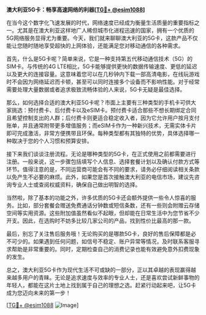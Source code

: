 **澳大利亚5G卡：畅享高速网络的利器[[TG💪+ @esim1088](https://t.me/s/esim1088)]**

在当今这个数字化飞速发展的时代，网络速度已经成为衡量生活质量的重要指标之一。尤其是在澳大利亚这样地广人稀但城市化进程迅速的国家，拥有一个优质的5G网络服务显得尤为重要。今天，我们就来聊聊澳大利亚的5G卡，这款产品不仅能让您随时随地享受超快的上网体验，还能满足您对移动通信的各种需求。

首先，什么是5G卡呢？简单来说，它是一种支持第五代移动通信技术（5G）的SIM卡。与传统的4G LTE相比，5G卡能够提供更快的数据传输速度、更低的延迟以及更大的连接容量。这意味着您可以在几秒钟内下载一部高清电影，在线玩游戏时不会因为网络延迟而卡顿，甚至可以同时连接多个设备而不影响性能。对于经常需要处理大量数据或者追求极致流畅体验的人来说，5G卡无疑是最佳选择。

那么，如何选择合适的澳大利亚5G卡呢？市面上主要有三种类型的手机卡可供大家挑选：预付费卡、后付费卡以及eSIM卡。预付费卡适合那些不想长期绑定合同且希望控制支出的人群；后付费卡则更适合稳定收入者，因为它允许用户按月支付账单，并且通常附带更多增值服务；而eSIM卡作为一种新兴技术，无需实体卡片即可完成激活，非常方便携带且环保。每种类型都有其独特的优势，具体选择哪一种取决于您的个人习惯和预算安排。

接下来我们谈谈注册流程。无论是哪种类型的5G卡，在正式使用之前都需要进行注册。一般来说，这一步骤包括填写个人信息、选择套餐计划以及确认付款方式等环节。值得注意的是，不同运营商可能会有不同的要求，请务必仔细阅读相关条款以免产生不必要的麻烦。此外，如果您是首次接触澳大利亚的电信市场，建议先咨询专业人士或查阅权威资料，确保自己做出明智的选择。

当然啦，除了基本的功能之外，许多优质的5G卡还会额外提供一些令人惊喜的服务。比如，部分套餐会赠送免费通话分钟数或短信条数，还有一些则会附赠云存储空间等实用资源。这些附加值虽然看似不起眼，但却能在日常生活中为您节省不少开支。因此，在选购时不妨多比较几家公司的产品，找到性价比最高的那一款。

最后，别忘了关注售后服务哦！无论购买的是哪款5G卡，良好的售后保障都是必不可少的。如果遇到任何问题，如信号不稳定、账户异常等情况，及时联系客服寻求帮助是非常重要的。同时，定期检查自己的消费记录也能有效避免意外扣费现象的发生。

总之，澳大利亚5G卡作为现代生活不可或缺的一部分，正以其卓越的表现赢得越来越多用户的青睐。无论是追求速度与效率的专业人士，还是喜欢尝试新鲜事物的年轻人，都能在这片土地上找到属于自己的理想之选。赶紧行动起来吧，让5G卡成为您迈向未来的第一步！

[[TG💪+ @esim1088](https://t.me/s/esim1088) ![Image](https://i.postimg.cc/4NQfJmqS/Snipaste-2025-05-13-00-14-12.png)]